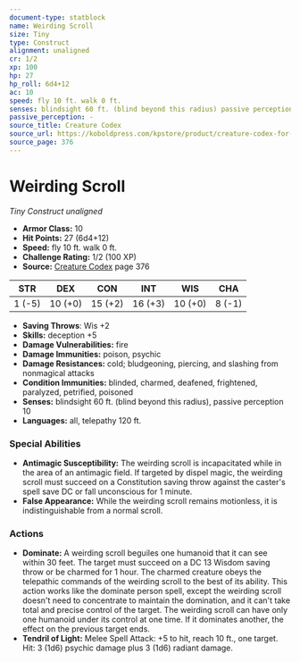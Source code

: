 ```yaml
---
document-type: statblock
name: Weirding Scroll
size: Tiny
type: Construct
alignment: unaligned
cr: 1/2
xp: 100
hp: 27
hp_roll: 6d4+12
ac: 10
speed: fly 10 ft. walk 0 ft.
senses: blindsight 60 ft. (blind beyond this radius) passive perception 10
passive_perception: -
source_title: Creature Codex
source_url: https://koboldpress.com/kpstore/product/creature-codex-for-5th-edition-dnd
source_page: 376
---
```


# Weirding Scroll

*Tiny* *Construct* *unaligned*

- **Armor Class:** 10
- **Hit Points:** 27 (6d4+12)
- **Speed:** fly 10 ft. walk 0 ft.
- **Challenge Rating:** 1/2 (100 XP)
- **Source:** [Creature Codex](https://koboldpress.com/kpstore/product/creature-codex-for-5th-edition-dnd) page 376

| STR | DEX | CON | INT | WIS | CHA |
| --- | --- | --- | --- | --- | --- |
| 1 (-5) | 10 (+0) | 15 (+2) | 16 (+3) | 10 (+0) | 8 (-1) |

- **Saving Throws**: Wis +2
- **Skills:** deception +5
- **Damage Vulnerabilities:** fire
- **Damage Immunities:** poison, psychic
- **Damage Resistances:** cold; bludgeoning, piercing, and slashing from nonmagical attacks
- **Condition Immunities:** blinded, charmed, deafened, frightened, paralyzed, petrified, poisoned
- **Senses:** blindsight 60 ft. (blind beyond this radius), passive perception 10
- **Languages:** all, telepathy 120 ft.

### Special Abilities

- **Antimagic Susceptibility:** The weirding scroll is incapacitated while in the area of an antimagic field. If targeted by dispel magic, the weirding scroll must succeed on a Constitution saving throw against the caster's spell save DC or fall unconscious for 1 minute.
- **False Appearance:** While the weirding scroll remains motionless, it is indistinguishable from a normal scroll.

### Actions

- **Dominate:** A weirding scroll beguiles one humanoid that it can see within 30 feet. The target must succeed on a DC 13 Wisdom saving throw or be charmed for 1 hour. The charmed creature obeys the telepathic commands of the weirding scroll to the best of its ability. This action works like the dominate person spell, except the weirding scroll doesn't need to concentrate to maintain the domination, and it can't take total and precise control of the target. The weirding scroll can have only one humanoid under its control at one time. If it dominates another, the effect on the previous target ends.
- **Tendril of Light:** Melee Spell Attack: +5 to hit, reach 10 ft., one target. Hit: 3 (1d6) psychic damage plus 3 (1d6) radiant damage.
